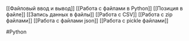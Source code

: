 [[Файловый ввод и вывод]]
[[Работа с файлами в Python]]
[[Позиция в файле]]
[[Запись данных в файлы]]
[[Работа с CSV]]
[[Работа с zip файлами]]
[[Работа с файлами json]]
[[Работа с pickle файлами]]


#Python 